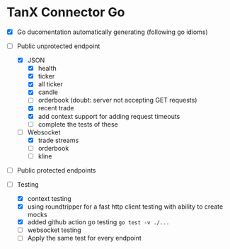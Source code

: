 # TanX Connector Go
- [X] Go ducomentation automatically generating (following go idioms)

- [ ] Public unprotected endpoint
  - [X] JSON
    - [X] health
    - [X] ticker
    - [X] all ticker
    - [X] candle
    - [ ] orderbook (doubt: server not accepting GET requests)
    - [X] recent trade
    - [X] add context support for adding request timeouts
    - [ ] complete the tests of these
      
  - [ ] Websocket
    - [X] trade streams
    - [ ] orderbook
    - [ ] kline

- [ ] Public protected endpoints


- [ ] Testing
  - [X] context testing 
  - [X] using roundtripper for a fast http client testing with ability to create mocks
  - [X] added github action go testing `go test -v ./...`
  - [ ] websocket testing
  - [ ] Apply the same test for every endpoint 
